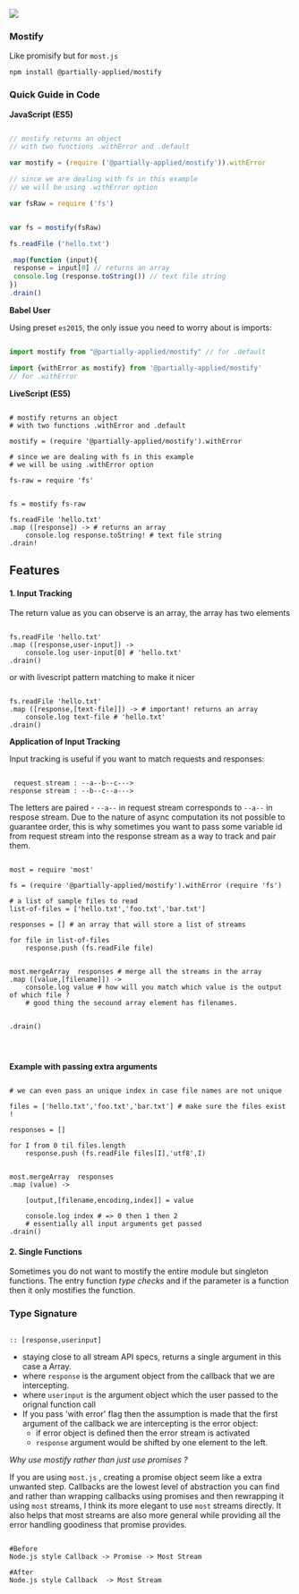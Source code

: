 
![](https://i.imgur.com/Whw8XEX.jpg)

### Mostify
Like promisify but for `most.js`

```
npm install @partially-applied/mostify
```

### Quick Guide in Code

**JavaScript (ES5)**

```javascript

// mostify returns an object 
// with two functions .withError and .default

var mostify = (require ('@partially-applied/mostify')).withError 

// since we are dealing with fs in this example 
// we will be using .withError option

var fsRaw = require ('fs')


var fs = mostify(fsRaw)

fs.readFile ('hello.txt')

.map(function (input){  
 response = input[0] // returns an array   
 console.log (response.toString()) // text file string
})
.drain()

```


**Babel User**

Using preset `es2015`, the only issue you need to worry about is imports:

```javascript

import mostify from "@partially-applied/mostify" // for .default

import {withError as mostify} from '@partially-applied/mostify' 
// for .withError

```


**LiveScript (ES5)**

```livescript

# mostify returns an object 
# with two functions .withError and .default

mostify = (require '@partially-applied/mostify').withError 

# since we are dealing with fs in this example 
# we will be using .withError option

fs-raw = require 'fs'


fs = mostify fs-raw

fs.readFile 'hello.txt'
.map ([response]) -> # returns an array
    console.log response.toString! # text file string
.drain!
```

## Features

#### 1. Input Tracking

The return value as you can observe is an array, the array has two elements

```livescript

fs.readFile 'hello.txt'
.map ([response,user-input]) -> 
    console.log user-input[0] # 'hello.txt'
.drain()

```

or with livescript pattern matching to make it nicer

```livescript

fs.readFile 'hello.txt'
.map ([response,[text-file]]) -> # important! returns an array
    console.log text-file # 'hello.txt'
.drain()

```

**Application of Input Tracking**

Input tracking is useful if you want to  match requests and responses:

```livescript

 request stream : --a--b--c--->
response stream : --b--c--a--->

```

The letters are paired - `--a--` in request stream corresponds to `--a--` in respose stream. Due to the nature of async computation its not possible to guarantee order, this is why sometimes you want to pass some variable id from request stream into the response stream as a way to track and pair them.

```livescript

most = require 'most'

fs = (require '@partially-applied/mostify').withError (require 'fs')

# a list of sample files to read
list-of-files = ['hello.txt','foo.txt','bar.txt'] 

responses = [] # an array that will store a list of streams

for file in list-of-files
    response.push (fs.readFile file)


most.mergeArray  responses # merge all the streams in the array
.map ([value,[filename]]) ->
    console.log value # how will you match which value is the output of which file ?
    # good thing the secound array element has filenames.


.drain()




```


**Example with passing extra arguments**


```livescript

# we can even pass an unique index in case file names are not unique

files = ['hello.txt','foo.txt','bar.txt'] # make sure the files exist !

responses = []

for I from 0 til files.length
    response.push (fs.readFile files[I],'utf8',I)


most.mergeArray  responses
.map (value) ->
    
    [output,[filename,encoding,index]] = value

    console.log index # => 0 then 1 then 2 
    # essentially all input arguments get passed
.drain()

```

#### 2. Single Functions

Sometimes you do not want to mostify the entire module but singleton functions. The entry function *type checks* and if the parameter is a function then it only mostifies the function. 


### Type Signature
```livescript

:: [response,userinput]

```

- staying close to all stream API specs, returns a single argument in this    case a Array.
- where `response` is the argument object from the callback that we are intercepting.
- where `userinput` is the argument object which the user passed to the orignal function call
- If you pass 'with error' flag then the assumption is made that the first argument of the callback we are intercepting is the error object:
    - if error object is defined then the error stream is activated
    - `response` argument would be shifted by one element to the left.

 



*Why use mostify rather than just use promises ?*


If you are using `most.js` , creating a promise object seem like a extra unwanted step. Callbacks are the lowest level of abstraction you can find and rather than wrapping callbacks using promises and then rewrapping it using `most` streams, I think its more elegant to use `most` streams directly. It also helps that most streams are also more general while providing all the error handling goodiness that promise provides.

```livescript

#Before
Node.js style Callback -> Promise -> Most Stream

#After
Node.js style Callback  -> Most Stream

```
